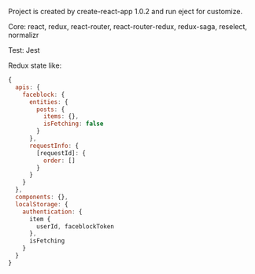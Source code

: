 Project is created by create-react-app 1.0.2 and run eject for customize.

Core:
  react, redux, react-router, react-router-redux, redux-saga, reselect, normalizr

Test:
  Jest

Redux state like:
``` js
{
  apis: {
    faceblock: {
      entities: {
        posts: {
          items: {},
          isFetching: false
        }
      },
      requestInfo: {
        [requestId]: {
          order: []
        }
      }
    }   
  },
  components: {},
  localStorage: {
    authentication: {
      item {
        userId, faceblockToken
      },
      isFetching
    }
  }
}
```
